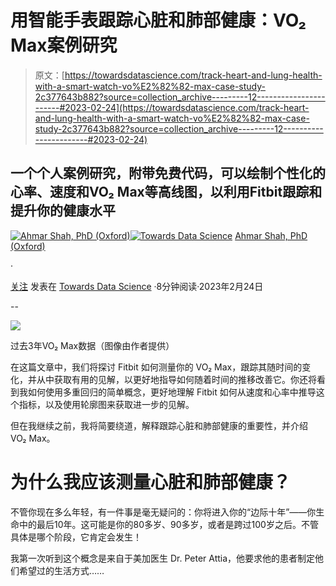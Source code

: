 # 用智能手表跟踪心脏和肺部健康：VO₂ Max案例研究

> 原文：[https://towardsdatascience.com/track-heart-and-lung-health-with-a-smart-watch-vo%E2%82%82-max-case-study-2c377643b882?source=collection_archive---------12-----------------------#2023-02-24](https://towardsdatascience.com/track-heart-and-lung-health-with-a-smart-watch-vo%E2%82%82-max-case-study-2c377643b882?source=collection_archive---------12-----------------------#2023-02-24)

## 一个个人案例研究，附带免费代码，可以绘制个性化的心率、速度和VO₂ Max等高线图，以利用Fitbit跟踪和提升你的健康水平

[](https://ahmarshah.medium.com/?source=post_page-----2c377643b882--------------------------------)[![Ahmar Shah, PhD (Oxford)](../Images/e69fcb8c1459e5236f54f5509e219852.png)](https://ahmarshah.medium.com/?source=post_page-----2c377643b882--------------------------------)[](https://towardsdatascience.com/?source=post_page-----2c377643b882--------------------------------)[![Towards Data Science](../Images/a6ff2676ffcc0c7aad8aaf1d79379785.png)](https://towardsdatascience.com/?source=post_page-----2c377643b882--------------------------------) [Ahmar Shah, PhD (Oxford)](https://ahmarshah.medium.com/?source=post_page-----2c377643b882--------------------------------)

·

[关注](https://medium.com/m/signin?actionUrl=https%3A%2F%2Fmedium.com%2F_%2Fsubscribe%2Fuser%2F58425acb757a&operation=register&redirect=https%3A%2F%2Ftowardsdatascience.com%2Ftrack-heart-and-lung-health-with-a-smart-watch-vo%E2%82%82-max-case-study-2c377643b882&user=Ahmar+Shah%2C+PhD+%28Oxford%29&userId=58425acb757a&source=post_page-58425acb757a----2c377643b882---------------------post_header-----------) 发表在 [Towards Data Science](https://towardsdatascience.com/?source=post_page-----2c377643b882--------------------------------) ·8分钟阅读·2023年2月24日

--

[](https://medium.com/m/signin?actionUrl=https%3A%2F%2Fmedium.com%2F_%2Fbookmark%2Fp%2F2c377643b882&operation=register&redirect=https%3A%2F%2Ftowardsdatascience.com%2Ftrack-heart-and-lung-health-with-a-smart-watch-vo%25E2%2582%2582-max-case-study-2c377643b882&source=-----2c377643b882---------------------bookmark_footer-----------)![](../Images/e263ab75315a105b88aa474d01aa9113.png)

过去3年VO₂ Max数据（图像由作者提供）

在这篇文章中，我们将探讨 Fitbit 如何测量你的 VO₂ Max，跟踪其随时间的变化，并从中获取有用的见解，以更好地指导如何随着时间的推移改善它。你还将看到我如何使用多重回归的简单概念，更好地理解 Fitbit 如何从速度和心率中推导这个指标，以及使用轮廓图来获取进一步的见解。

但在我继续之前，我将简要绕道，解释跟踪心脏和肺部健康的重要性，并介绍 VO₂ Max。

# 为什么我应该测量心脏和肺部健康？

不管你现在多么年轻，有一件事是毫无疑问的：你将进入你的“边际十年”——你生命中的最后10年。这可能是你的80多岁、90多岁，或者是跨过100岁之后。不管具体是哪个阶段，它肯定会发生！

我第一次听到这个概念是来自于美加医生 Dr. Peter Attia，他要求他的患者制定他们希望过的生活方式……
